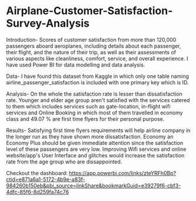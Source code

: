 # Airplane-Customer-Satisfaction-Survey-Analysis

Introduction- Scores of customer satisfaction from more than 120,000 passengers aboard aeroplanes, including details about each passenger, their flight, and the nature of their trip, as well as their assessments of various aspects like cleanliness, comfort, service, and overall experience. I have used Power BI for data modelling and data analysis.

Data- I have found this dataset from Kaggle in which only one table naming airline_passenger_satisfaction is included with one primary key which is ID. 
          
Analysis- On the whole the satisfaction rate is lesser than dissatisfaction rate. Younger and elder age group aren't satisfied with the services catered to them which includes services such as gate-location, in-flight wifi services and Online Booking in which most of them travelled in economy class and 49.07 % are first time flyers for their personal purpose. 

Results- Satisfying first time flyers requirements will help airline company in the longer run as they have shown more dissatisfaction. Economy an Economy Plus should be given immediate attention since the satisfaction level of these passengers are very low. Improving Wifi services and online website/app's User Interface and glitches would increase the satisfaction rate from the age group who are dissappointed.

Checkout the dashboard: https://app.powerbi.com/links/zteYRFh0Bp?ctid=e871a6a1-5172-4b9e-a83f-984260b150eb&pbi_source=linkShare&bookmarkGuid=e39279f6-cbf3-4dfc-85f6-8d259fa74c76
